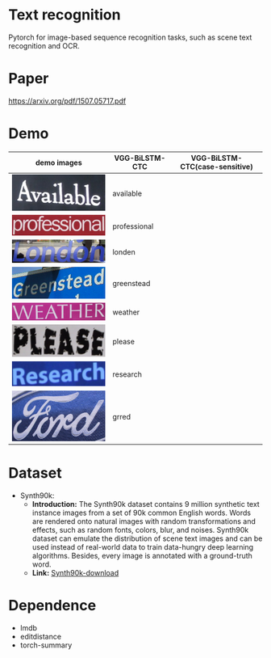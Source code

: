# Text recognition 
Pytorch for image-based sequence recognition tasks, such as scene text recognition and OCR.

# Paper
https://arxiv.org/pdf/1507.05717.pdf

# Demo
| demo images | VGG-BiLSTM-CTC | VGG-BiLSTM-CTC(case-sensitive) |
| ---         |     ---      |          --- |
| <img src="./demo_images/demo_1.png" width="300">     |   available   |    |
| <img src="./demo_images/demo_2.png" width="300">   |    professional   |       |
| <img src="./demo_images/demo_3.png" width="300">  |   londen   |     |
| <img src="./demo_images/demo_4.png" width="300">     |    greenstead    |     |
| <img src="./demo_images/demo_5.png" width="300">   |   weather   |     |
| <img src="./demo_images/demo_6.png" width="300">       |    please    |     |
| <img src="./demo_images/demo_7.png" width="300">   |   research   |   |
| <img src="./demo_images/demo_8.png" width="300" height="100"> |    grred    |      |

# Dataset
* Synth90k: 
  * **Introduction:** The Synth90k dataset contains 9 million synthetic text instance images from a set of 90k common English words. Words are rendered onto natural images with random transformations and effects, such as random fonts, colors, blur, and noises. Synth90k dataset can emulate the distribution of scene text images and can be used instead of real-world data to train data-hungry deep learning algorithms. Besides, every image is annotated with a ground-truth word.  
  * **Link:** [Synth90k-download](http://www.robots.ox.ac.uk/~vgg/data/text/)

# Dependence
* lmdb
* editdistance
* torch-summary

